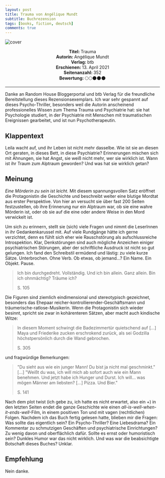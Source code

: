 ```yaml
---
layout: post
title: Trauma von Angélique Mundt
subtitle: Buchrezension
tags: [books, fiction, deutsch]
comments: true
---
```


![cover](../assets/img/Trauma.jpg)

<div align="center"><strong>Titel: </strong>Trauma</div>
<div align="center"><strong>Autorin: </strong>Angélique Mundt</div>
<div align="center"><strong>Verlag: </strong>btb</div>
<div align="center"><strong>Erschienen: </strong>13. April 2021</div>
<div align="center"><strong>Seitenanzahl: </strong>352</div>
<div align="center"><strong>Bewertung: </strong> 🌕🌕🌑🌑🌑</div>

___

Danke an Random House Bloggerportal und btb Verlag für die freundliche Bereitstellung dieses Rezensionsexemplars. Ich war sehr gespannt auf dieses Psycho-Thriller, besonders weil die Autorin anscheinend professionelles Wissen zum Thema Trauma und Psychiatrie hat: sie hat Psychologie studiert, in der Psychiatrie mit Menschen mit traumatischen Ereignissen gearbeitet, und ist nun Psychotherapeutin.

## Klappentext
Leila wacht auf, und ihr Leben ist nicht mehr dasselbe. Wie ist sie an diesen Ort geraten, in dieses Bett, in diese Psychiatrie? Erinnerungen mischen sich mit Ahnungen, sie hat Angst, sie weiß nicht mehr, wer sie wirklich ist. Wann ist ihr Traum zum Alptraum geworden? Und was hat sie wirklich getan?

## Meinung
*Eine Mörderin zu sein ist leicht.* Mit diesem spannungsvollen Satz eröffnet die Protagonistin die Geschichte und beschreibt weiter eine blutige Mordtat aus erster Perspektive. Von hier an versucht sie über fast 200 Seiten festzustellen, ob ihre Erinnerung nur ein Alptraum war, ob sie eine wahre Mörderin ist, oder ob sie auf die eine oder andere Weise in den Mord verwickelt ist. 

Um sich zu erinnern, stellt sie (sich) viele Fragen und nimmt die LeserInnen in ihr Gedankenkarussel mit. Auf viele Rundgänge hätte ich gerne verzichtet, denn es fühlt sich eher wie Rauschstörung als aufschlussreiche Introspektion. Klar, Denkstörungen sind auch mögliche Anzeichen einiger psychiatrischen Störungen, aber der schriftliche Ausdruck ist nicht so gut gelungen. Ich fand den Schreibstil ermüdend und lästig: zu viele kurze Sätze. Unterbrochen. Ohne Verb. Ob etwas, ob jemand...? Ein Name. Ein Objekt. Pause. 

> Ich bin durchgedreht.
> Vollständig.
> Und ich bin allein.
> Ganz allein.
> Bin ich ohnmächtig?
> Träume ich?
>
> S. 105

Die Figuren sind ziemlich eindimensional und stereotypisch gezeichnet, besonders das Ehepaar reicher-kontrollierender-Geschäftsmann und träumerische-ratlose-Musikerin. Wenn die Protagonistin sich wieder besinnt, spricht sie zwar in kohärenteren Sätzen, aber macht auch kindische Witze:

> In diesem Moment schwingt  die Badezimmertür quietschend auf [...] Maya und Friederike zucken erschrokend zurück, als sei Godzilla höchstpersönlich durch die Wand gebrochen.
> 
> S. 305

und fragwürdige Bemerkungen:

> "Du sieht aus wie ein junger Mann! Du bist ja nicht mal geschminkt." [...]
> "Weißt du was, ich will mich ab sofort auch wie ein Mann benehmen. Und jetzt habe ich Hunger und Durst. Ich will... was mögen Männer am liebsten? [...] Pizza. Und Bier."
>
> S. 141

Nach dem plot twist (ich gebe zu, ich hatte es nicht erwartet, also ein +) in den letzten Seiten endet die ganze Geschichte wie einen *all-is-well-when-it-ends-well*-Film, in einem positiven Ton und mit vagen (rechtlichen) Folgen. Nachdem ich das Buch fertig gelesen hatte, blieben mir die Fragen: Was sollte das eigentlich sein? Ein Psycho-Thriller? Eine Liebesdrama? Ein Kommentar zu schmutzigen Geschäften und psychiatrische Einrichtungen? Zu wenig davon und oberflächlich dafür. Sollte es ernst oder humoristisch sein? Dunkles Humor war das nicht wirklich. Und was war die beabsichtigte Botschaft dieses Buches? Unklar.


## Empfehlung
Nein danke.